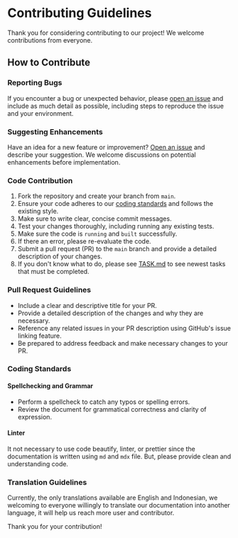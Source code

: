 # Contributing Guidelines

Thank you for considering contributing to our project! We welcome contributions from everyone.

## How to Contribute

### Reporting Bugs

If you encounter a bug or unexpected behavior, please [open an issue](https://github.com/nousantx/tenoxui-website/issues) and include as much detail as possible, including steps to reproduce the issue and your environment.

### Suggesting Enhancements

Have an idea for a new feature or improvement? [Open an issue](https://github.com/nousantx/tenoxui-website/issues) and describe your suggestion. We welcome discussions on potential enhancements before implementation.

### Code Contribution

1. Fork the repository and create your branch from `main`.
2. Ensure your code adheres to our [coding standards](#coding-standards) and follows the existing style.
3. Make sure to write clear, concise commit messages.
4. Test your changes thoroughly, including running any existing tests.
5. Make sure the code is `running` and `built` successfully.
6. If there an error, please re-evaluate the code.
7. Submit a pull request (PR) to the `main` branch and provide a detailed description of your changes.
8. If you don't know what to do, please see [TASK.md](TASK.md) to see newest tasks that must be completed.

### Pull Request Guidelines

- Include a clear and descriptive title for your PR.
- Provide a detailed description of the changes and why they are necessary.
- Reference any related issues in your PR description using GitHub's issue linking feature.
- Be prepared to address feedback and make necessary changes to your PR.

### Coding Standards

#### Spellchecking and Grammar
- Perform a spellcheck to catch any typos or spelling errors.
- Review the document for grammatical correctness and clarity of expression.

#### Linter
It not necessary to use code beautify, linter, or prettier since the documentation is written using `md` and `mdx` file. But, please provide clean and understanding code.

### Translation Guidelines

Currently, the only translations available are English and Indonesian, we welcoming to everyone willingly to translate our documentation into another language, it will help us reach more user and contributor.

Thank you for your contribution!
